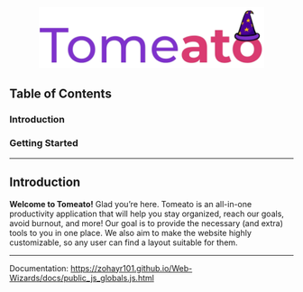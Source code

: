 <p align="center"><img width="400" src="public/media/tomeato.png" alt="Tomeato"></p>

## Table of Contents

### Introduction 

### Getting Started

---

## Introduction

**Welcome to Tomeato!** Glad you’re here. Tomeato is an all-in-one productivity application that will help you stay organized, reach our goals, avoid burnout, and more! Our goal is to provide the necessary (and extra) tools to you in one place. We also aim to make the website highly customizable, so any user can find a layout suitable for them.

-----------------------------

Documentation: https://zohayr101.github.io/Web-Wizards/docs/public_js_globals.js.html
